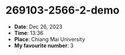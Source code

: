 # 269103-2566-2-demo

- **Date**: Dec 26, 2023
- **Time**: 13:36
- **Place**: Chiang Mai University
- **My favourite number**: 3
